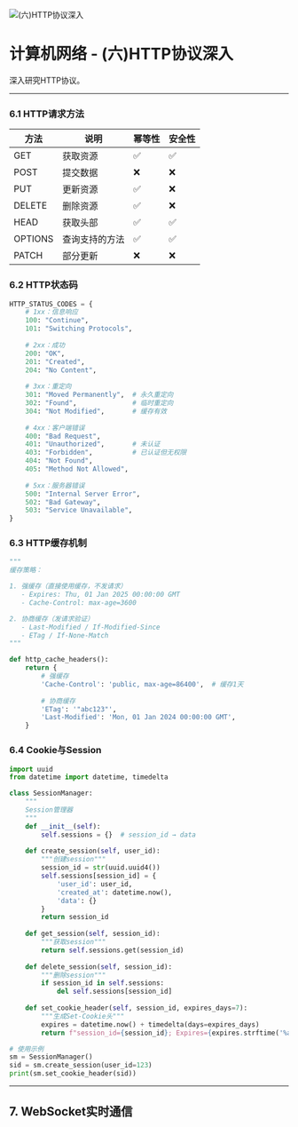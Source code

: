 ![(六)HTTP协议深入](https://via.placeholder.com/800x200?text=HTTP+Deep)

# 计算机网络 - (六)HTTP协议深入

深入研究HTTP协议。

---


### 6.1 HTTP请求方法

| 方法 | 说明 | 幂等性 | 安全性 |
|------|------|--------|--------|
| GET | 获取资源 | ✅ | ✅ |
| POST | 提交数据 | ❌ | ❌ |
| PUT | 更新资源 | ✅ | ❌ |
| DELETE | 删除资源 | ✅ | ❌ |
| HEAD | 获取头部 | ✅ | ✅ |
| OPTIONS | 查询支持的方法 | ✅ | ✅ |
| PATCH | 部分更新 | ❌ | ❌ |

### 6.2 HTTP状态码

```python
HTTP_STATUS_CODES = {
    # 1xx：信息响应
    100: "Continue",
    101: "Switching Protocols",
    
    # 2xx：成功
    200: "OK",
    201: "Created",
    204: "No Content",
    
    # 3xx：重定向
    301: "Moved Permanently",  # 永久重定向
    302: "Found",              # 临时重定向
    304: "Not Modified",       # 缓存有效
    
    # 4xx：客户端错误
    400: "Bad Request",
    401: "Unauthorized",       # 未认证
    403: "Forbidden",          # 已认证但无权限
    404: "Not Found",
    405: "Method Not Allowed",
    
    # 5xx：服务器错误
    500: "Internal Server Error",
    502: "Bad Gateway",
    503: "Service Unavailable",
}
```

### 6.3 HTTP缓存机制

```python
"""
缓存策略：

1. 强缓存（直接使用缓存，不发请求）
   - Expires: Thu, 01 Jan 2025 00:00:00 GMT
   - Cache-Control: max-age=3600

2. 协商缓存（发请求验证）
   - Last-Modified / If-Modified-Since
   - ETag / If-None-Match
"""

def http_cache_headers():
    return {
        # 强缓存
        'Cache-Control': 'public, max-age=86400',  # 缓存1天
        
        # 协商缓存
        'ETag': '"abc123"',
        'Last-Modified': 'Mon, 01 Jan 2024 00:00:00 GMT',
    }
```

### 6.4 Cookie与Session

```python
import uuid
from datetime import datetime, timedelta

class SessionManager:
    """
    Session管理器
    """
    def __init__(self):
        self.sessions = {}  # session_id → data
    
    def create_session(self, user_id):
        """创建session"""
        session_id = str(uuid.uuid4())
        self.sessions[session_id] = {
            'user_id': user_id,
            'created_at': datetime.now(),
            'data': {}
        }
        return session_id
    
    def get_session(self, session_id):
        """获取session"""
        return self.sessions.get(session_id)
    
    def delete_session(self, session_id):
        """删除session"""
        if session_id in self.sessions:
            del self.sessions[session_id]
    
    def set_cookie_header(self, session_id, expires_days=7):
        """生成Set-Cookie头"""
        expires = datetime.now() + timedelta(days=expires_days)
        return f"session_id={session_id}; Expires={expires.strftime('%a, %d %b %Y %H:%M:%S GMT')}; HttpOnly; Secure"

# 使用示例
sm = SessionManager()
sid = sm.create_session(user_id=123)
print(sm.set_cookie_header(sid))
```

---

## 7. WebSocket实时通信